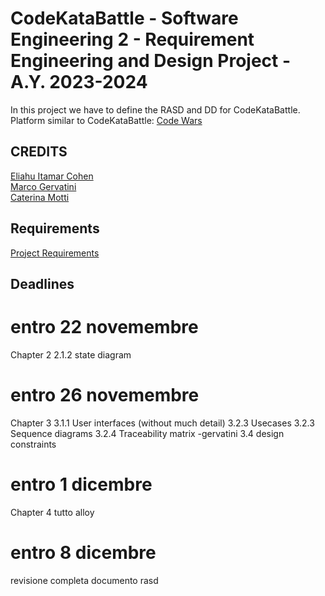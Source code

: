 # CodeKataBattle - Software Engineering 2 - Requirement Engineering and Design Project - A.Y. 2023-2024    
In this project we have to define the RASD and DD for CodeKataBattle.  
Platform similar to CodeKataBattle: [Code Wars](https://www.codewars.com/)  
## CREDITS  
[Eliahu Itamar Cohen](https://github.com/EliahuC)  
[Marco Gervatini](https://github.com/Shift007)  
[Caterina Motti](https://github.com/mttcrn)  

## Requirements
[Project Requirements](https://github.com/mttcrn/Cohen-Gervatini-Motti/blob/main/Assignment%20RDD%20AY%202023-2024.pdf)  

## Deadlines
# entro 22 novemembre
Chapter 2
2.1.2 state diagram

# entro 26 novemembre
Chapter 3
3.1.1 User interfaces (without much detail)
3.2.3 Usecases
3.2.3 Sequence diagrams
3.2.4 Traceability matrix -gervatini
3.4 design constraints

# entro 1 dicembre 
Chapter 4
tutto alloy

# entro 8 dicembre 
revisione completa documento rasd 

